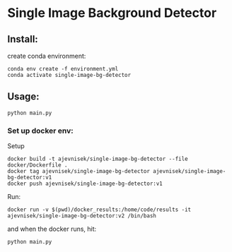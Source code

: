 # Single Image Background Detector
## Install:
create conda environment:
```shell
conda env create -f environment.yml
conda activate single-image-bg-detector
```
## Usage:
```shell
python main.py
```

### Set up docker env:
Setup
```shell
docker build -t ajevnisek/single-image-bg-detector --file docker/Dockerfile .
docker tag ajevnisek/single-image-bg-detector ajevnisek/single-image-bg-detector:v1
docker push ajevnisek/single-image-bg-detector:v1
```

Run:
```shell
docker run -v $(pwd)/docker_results:/home/code/results -it ajevnisek/single-image-bg-detector:v2 /bin/bash
```
and when the docker runs, hit:
```shell
python main.py
```